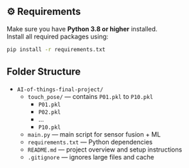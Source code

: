 ## ⚙️ Requirements

Make sure you have **Python 3.8 or higher** installed.  
Install all required packages using:

```bash
pip install -r requirements.txt
```


## Folder Structure
- `AI-of-things-final-project/`
  - `touch_pose/` — contains `P01.pkl` to `P10.pkl`
    - `P01.pkl`
    - `P02.pkl`
    - ...
    - `P10.pkl`
  - `main.py` — main script for sensor fusion + ML
  - `requirements.txt` — Python dependencies
  - `README.md` — project overview and setup instructions
  - `.gitignore` — ignores large files and cache

